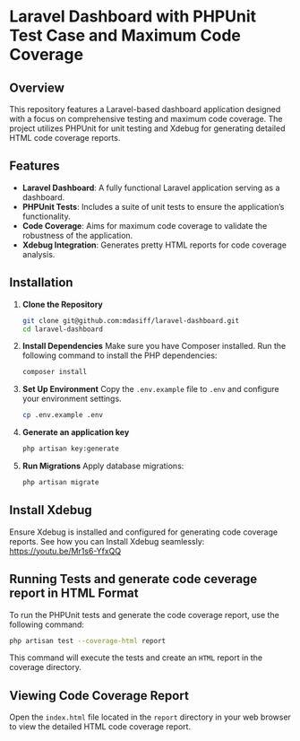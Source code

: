 # Laravel Dashboard with PHPUnit Test Case and Maximum Code Coverage

## Overview

This repository features a Laravel-based dashboard application designed with a focus on comprehensive testing and maximum code coverage. The project utilizes PHPUnit for unit testing and Xdebug for generating detailed HTML code coverage reports.

## Features

- **Laravel Dashboard**: A fully functional Laravel application serving as a dashboard.
- **PHPUnit Tests**: Includes a suite of unit tests to ensure the application’s functionality.
- **Code Coverage**: Aims for maximum code coverage to validate the robustness of the application.
- **Xdebug Integration**: Generates pretty HTML reports for code coverage analysis.

## Installation

1. **Clone the Repository**

   ```bash
   git clone git@github.com:mdasiff/laravel-dashboard.git
   cd laravel-dashboard
2. **Install Dependencies**
Make sure you have Composer installed. Run the following command to install the PHP dependencies:
    ```bash
    composer install
3. **Set Up Environment**
Copy the `.env.example` file to `.env` and configure your environment settings.
    ```bash
    cp .env.example .env
4. **Generate an application key**
    ```bash
    php artisan key:generate
5. **Run Migrations**
Apply database migrations:
    ```bash
    php artisan migrate

## Install Xdebug
Ensure Xdebug is installed and configured for generating code coverage reports.
See how you can Install Xdebug seamlessly: https://youtu.be/Mr1s6-YfxQQ

## Running Tests and generate code ceverage report in HTML Format
To run the PHPUnit tests and generate the code coverage report, use the following command:
```bash
php artisan test --coverage-html report
```
This command will execute the tests and create an `HTML` report in the coverage directory.

## Viewing Code Coverage Report
Open the `index.html` file located in the `report` directory in your web browser to view the detailed HTML code coverage report.